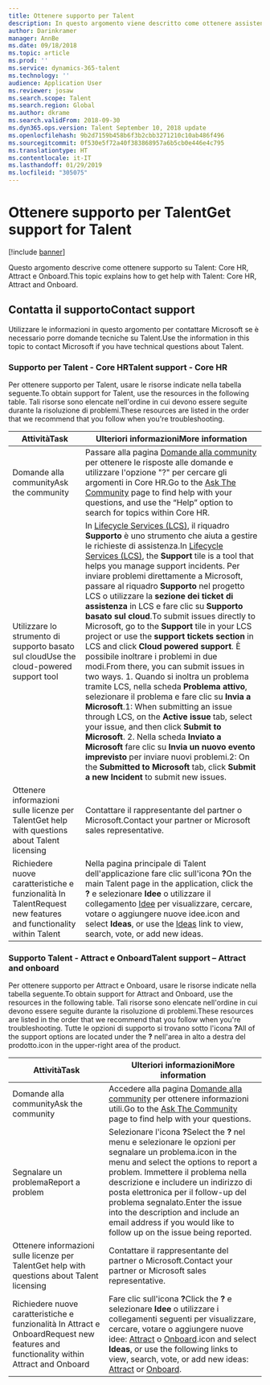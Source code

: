 ```yaml
---
title: Ottenere supporto per Talent
description: In questo argomento viene descritto come ottenere assistenza su Dynamics 365 for Talent.
author: Darinkramer
manager: AnnBe
ms.date: 09/18/2018
ms.topic: article
ms.prod: ''
ms.service: dynamics-365-talent
ms.technology: ''
audience: Application User
ms.reviewer: josaw
ms.search.scope: Talent
ms.search.region: Global
ms.author: dkrame
ms.search.validFrom: 2018-09-30
ms.dyn365.ops.version: Talent September 10, 2018 update
ms.openlocfilehash: 9b2d7159b458b6f3b2cbb3271210c10ab486f496
ms.sourcegitcommit: 0f530e5f72a40f383868957a6b5cb0e446e4c795
ms.translationtype: HT
ms.contentlocale: it-IT
ms.lasthandoff: 01/29/2019
ms.locfileid: "305075"
---
```

# <a name="get-support-for-talent"></a><span data-ttu-id="99d43-103">Ottenere supporto per Talent</span><span class="sxs-lookup"><span data-stu-id="99d43-103">Get support for Talent</span></span>

[!include [banner](includes/banner.md)]

<span data-ttu-id="99d43-104">Questo argomento descrive come ottenere supporto su Talent: Core HR, Attract e Onboard.</span><span class="sxs-lookup"><span data-stu-id="99d43-104">This topic explains how to get help with Talent: Core HR, Attract and Onboard.</span></span>

<a name="contact-support"></a><span data-ttu-id="99d43-105">Contatta il supporto</span><span class="sxs-lookup"><span data-stu-id="99d43-105">Contact support</span></span>
---------------

<span data-ttu-id="99d43-106">Utilizzare le informazioni in questo argomento per contattare Microsoft se è necessario porre domande tecniche su Talent.</span><span class="sxs-lookup"><span data-stu-id="99d43-106">Use the information in this topic to contact Microsoft if you have technical questions about Talent.</span></span>

### <a name="talent-support---core-hr"></a><span data-ttu-id="99d43-107">Supporto per Talent - Core HR</span><span class="sxs-lookup"><span data-stu-id="99d43-107">Talent support - Core HR</span></span>

<span data-ttu-id="99d43-108">Per ottenere supporto per Talent, usare le risorse indicate nella tabella seguente.</span><span class="sxs-lookup"><span data-stu-id="99d43-108">To obtain support for Talent, use the resources in the following table.</span></span> <span data-ttu-id="99d43-109">Tali risorse sono elencate nell'ordine in cui devono essere seguite durante la risoluzione di problemi.</span><span class="sxs-lookup"><span data-stu-id="99d43-109">These resources are listed in the order that we recommend that you follow when you're troubleshooting.</span></span>

| <span data-ttu-id="99d43-110">**Attività**</span><span class="sxs-lookup"><span data-stu-id="99d43-110">**Task**</span></span>                                                | <span data-ttu-id="99d43-111">**Ulteriori informazioni**</span><span class="sxs-lookup"><span data-stu-id="99d43-111">**More information**</span></span>                                                                                                                                                                                                                                                                                                                                                                                                                                                                                                                                            |
|---------------------------------------------------------|-----------------------------------------------------------------------------------------------------------------------------------------------------------------------------------------------------------------------------------------------------------------------------------------------------------------------------------------------------------------------------------------------------------------------------------------------------------------------------------------------------------------------------------------------------------------|
| <span data-ttu-id="99d43-112">Domande alla community</span><span class="sxs-lookup"><span data-stu-id="99d43-112">Ask the community</span></span>                                      | <span data-ttu-id="99d43-113">Passare alla pagina [Domande alla community](https://community.dynamics.com/365/talent) per ottenere le risposte alle domande e utilizzare l'opzione "?" per cercare gli argomenti in Core HR.</span><span class="sxs-lookup"><span data-stu-id="99d43-113">Go to the [Ask The Community](https://community.dynamics.com/365/talent) page to find help with your questions, and use the “Help” option to search for topics within Core HR.</span></span>                                                                                                                                                                                                                                                                                                                                                                                  |
| <span data-ttu-id="99d43-114">Utilizzare lo strumento di supporto basato sul cloud</span><span class="sxs-lookup"><span data-stu-id="99d43-114">Use the cloud-powered support tool</span></span>                     | <span data-ttu-id="99d43-115">In [Lifecycle Services (LCS)](https://lcs.dynamics.com/), il riquadro **Supporto** è uno strumento che aiuta a gestire le richieste di assistenza.</span><span class="sxs-lookup"><span data-stu-id="99d43-115">In [Lifecycle Services (LCS)](https://lcs.dynamics.com/), the **Support** tile is a tool that helps you manage support incidents.</span></span> <span data-ttu-id="99d43-116">Per inviare problemi direttamente a Microsoft, passare al riquadro **Supporto** nel progetto LCS o utilizzare la **sezione dei ticket di assistenza** in LCS e fare clic su **Supporto basato sul cloud**.</span><span class="sxs-lookup"><span data-stu-id="99d43-116">To submit issues directly to Microsoft, go to the **Support** tile in your LCS project or use the **support tickets section** in LCS and click **Cloud powered support**.</span></span> <span data-ttu-id="99d43-117">È possibile inoltrare i problemi in due modi.</span><span class="sxs-lookup"><span data-stu-id="99d43-117">From there, you can submit issues in two ways.</span></span> <span data-ttu-id="99d43-118">1. Quando si inoltra un problema tramite LCS, nella scheda **Problema attivo**, selezionare il problema e fare clic su **Invia a Microsoft**.</span><span class="sxs-lookup"><span data-stu-id="99d43-118">1: When submitting an issue through LCS, on the **Active issue** tab, select your issue, and then click **Submit to Microsoft**.</span></span> <span data-ttu-id="99d43-119">2. Nella scheda **Inviato a Microsoft** fare clic su **Invia un nuovo evento imprevisto** per inviare nuovi problemi.</span><span class="sxs-lookup"><span data-stu-id="99d43-119">2: On the **Submitted to Microsoft** tab, click **Submit a new Incident** to submit new issues.</span></span> |
| <span data-ttu-id="99d43-120">Ottenere informazioni sulle licenze per Talent</span><span class="sxs-lookup"><span data-stu-id="99d43-120">Get help with questions about Talent licensing</span></span>         | <span data-ttu-id="99d43-121">Contattare il rappresentante del partner o Microsoft.</span><span class="sxs-lookup"><span data-stu-id="99d43-121">Contact your partner or Microsoft sales representative.</span></span>                                                                                                                                                                                                                                                                                                                                                                                                                                                                                                         |
| <span data-ttu-id="99d43-122">Richiedere nuove caratteristiche e funzionalità In Talent</span><span class="sxs-lookup"><span data-stu-id="99d43-122">Request new features and functionality within Talent</span></span> | <span data-ttu-id="99d43-123">Nella pagina principale di Talent dell'applicazione fare clic sull'icona **?**</span><span class="sxs-lookup"><span data-stu-id="99d43-123">On the main Talent page in the application, click the **?**</span></span> <span data-ttu-id="99d43-124">e selezionare **Idee** o utilizzare il collegamento [Idee](https://powerusers.microsoft.com/t5/Ideas-for-Human-Resources/idb-p/HumanResources) per visualizzare, cercare, votare o aggiungere nuove idee.</span><span class="sxs-lookup"><span data-stu-id="99d43-124">icon and select **Ideas**, or use the [Ideas](https://powerusers.microsoft.com/t5/Ideas-for-Human-Resources/idb-p/HumanResources) link to view, search, vote, or add new ideas.</span></span>                                                                                                                                                                                                                                                                                                                      |

### <a name="talent-support--attract-and-onboard"></a><span data-ttu-id="99d43-125">Supporto Talent - Attract e Onboard</span><span class="sxs-lookup"><span data-stu-id="99d43-125">Talent support – Attract and onboard</span></span>

<span data-ttu-id="99d43-126">Per ottenere supporto per Attract e Onboard, usare le risorse indicate nella tabella seguente.</span><span class="sxs-lookup"><span data-stu-id="99d43-126">To obtain support for Attract and Onboard, use the resources in the following table.</span></span> <span data-ttu-id="99d43-127">Tali risorse sono elencate nell'ordine in cui devono essere seguite durante la risoluzione di problemi.</span><span class="sxs-lookup"><span data-stu-id="99d43-127">These resources are listed in the order that we recommend that you follow when you're troubleshooting.</span></span> <span data-ttu-id="99d43-128">Tutte le opzioni di supporto si trovano sotto l'icona **?**</span><span class="sxs-lookup"><span data-stu-id="99d43-128">All of the support options are located under the **?**</span></span> <span data-ttu-id="99d43-129">nell'area in alto a destra del prodotto.</span><span class="sxs-lookup"><span data-stu-id="99d43-129">icon in the upper-right area of the product.</span></span>

| <span data-ttu-id="99d43-130">**Attività**</span><span class="sxs-lookup"><span data-stu-id="99d43-130">**Task**</span></span>                                                                | <span data-ttu-id="99d43-131">**Ulteriori informazioni**</span><span class="sxs-lookup"><span data-stu-id="99d43-131">**More information**</span></span>                                                                                                                                                                                                                                                                           |
|-------------------------------------------------------------------------|------------------------------------------------------------------------------------------------------------------------------------------------------------------------------------------------------------------------------------------------------------------------------------------------|
| <span data-ttu-id="99d43-132">Domande alla community</span><span class="sxs-lookup"><span data-stu-id="99d43-132">Ask the community</span></span>                                                      | <span data-ttu-id="99d43-133">Accedere alla pagina [Domande alla community](https://community.dynamics.com/365/talent) per ottenere informazioni utili.</span><span class="sxs-lookup"><span data-stu-id="99d43-133">Go to the [Ask The Community](https://community.dynamics.com/365/talent) page to find help with your questions.</span></span>                                                                                                                                                                                |
| <span data-ttu-id="99d43-134">Segnalare un problema</span><span class="sxs-lookup"><span data-stu-id="99d43-134">Report a problem</span></span>                                                        | <span data-ttu-id="99d43-135">Selezionare l'icona **?**</span><span class="sxs-lookup"><span data-stu-id="99d43-135">Select the **?**</span></span> <span data-ttu-id="99d43-136">nel menu e selezionare le opzioni per segnalare un problema.</span><span class="sxs-lookup"><span data-stu-id="99d43-136">icon in the menu and select the options to report a problem.</span></span> <span data-ttu-id="99d43-137">Immettere il problema nella descrizione e includere un indirizzo di posta elettronica per il follow-up del problema segnalato.</span><span class="sxs-lookup"><span data-stu-id="99d43-137">Enter the issue into the description and include an email address if you would like to follow up on the issue being reported.</span></span>                                                                                           |
| <span data-ttu-id="99d43-138">Ottenere informazioni sulle licenze per Talent</span><span class="sxs-lookup"><span data-stu-id="99d43-138">Get help with questions about Talent licensing</span></span>                         | <span data-ttu-id="99d43-139">Contattare il rappresentante del partner o Microsoft.</span><span class="sxs-lookup"><span data-stu-id="99d43-139">Contact your partner or Microsoft sales representative.</span></span>                                                                                                                                                                                                                                        |
| <span data-ttu-id="99d43-140">Richiedere nuove caratteristiche e funzionalità In Attract e Onboard</span><span class="sxs-lookup"><span data-stu-id="99d43-140">Request new features and functionality within Attract and Onboard</span></span> | <span data-ttu-id="99d43-141">Fare clic sull'icona **?**</span><span class="sxs-lookup"><span data-stu-id="99d43-141">Click the **?**</span></span> <span data-ttu-id="99d43-142">e selezionare **Idee** o utilizzare i collegamenti seguenti per visualizzare, cercare, votare o aggiungere nuove idee: [Attract](https://powerusers.microsoft.com/t5/Ideas-for-Attract/idb-p/Attract) o [Onboard](https://powerusers.microsoft.com/t5/Ideas-for-Onboard/idb-p/Onboard).</span><span class="sxs-lookup"><span data-stu-id="99d43-142">icon and select **Ideas**, or use the following links to view, search, vote, or add new ideas: [Attract](https://powerusers.microsoft.com/t5/Ideas-for-Attract/idb-p/Attract) or [Onboard](https://powerusers.microsoft.com/t5/Ideas-for-Onboard/idb-p/Onboard).</span></span> |

